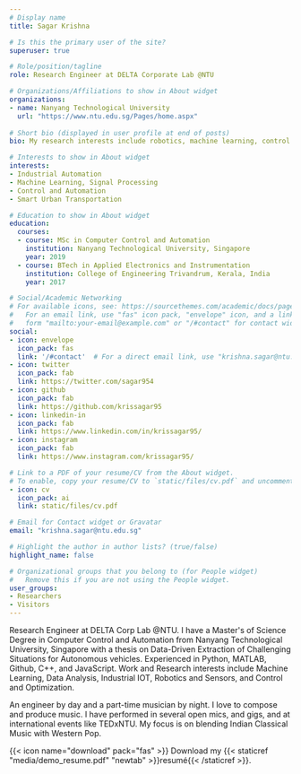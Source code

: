 ```yaml
---
# Display name
title: Sagar Krishna

# Is this the primary user of the site?
superuser: true

# Role/position/tagline
role: Research Engineer at DELTA Corporate Lab @NTU

# Organizations/Affiliations to show in About widget
organizations:
- name: Nanyang Technological University
  url: "https://www.ntu.edu.sg/Pages/home.aspx"
  
# Short bio (displayed in user profile at end of posts)
bio: My research interests include robotics, machine learning, control and automation.

# Interests to show in About widget
interests:
- Industrial Automation 
- Machine Learning, Signal Processing
- Control and Automation
- Smart Urban Transportation 

# Education to show in About widget
education:
  courses:
  - course: MSc in Computer Control and Automation 
    institution: Nanyang Technological University, Singapore
    year: 2019
  - course: BTech in Applied Electronics and Instrumentation 
    institution: College of Engineering Trivandrum, Kerala, India
    year: 2017

# Social/Academic Networking
# For available icons, see: https://sourcethemes.com/academic/docs/page-builder/#icons
#   For an email link, use "fas" icon pack, "envelope" icon, and a link in the
#   form "mailto:your-email@example.com" or "/#contact" for contact widget.
social:
- icon: envelope
  icon_pack: fas
  link: '/#contact'  # For a direct email link, use "krishna.sagar@ntu.edu.sg".
- icon: twitter
  icon_pack: fab
  link: https://twitter.com/sagar954
- icon: github
  icon_pack: fab
  link: https://github.com/krissagar95
- icon: linkedin-in
  icon_pack: fab
  link: https://www.linkedin.com/in/krissagar95/
- icon: instagram
  icon_pack: fab
  link: https://www.instagram.com/krissagar95/

# Link to a PDF of your resume/CV from the About widget.
# To enable, copy your resume/CV to `static/files/cv.pdf` and uncomment the lines below.
- icon: cv
  icon_pack: ai
  link: static/files/cv.pdf

# Email for Contact widget or Gravatar
email: "krishna.sagar@ntu.edu.sg"

# Highlight the author in author lists? (true/false)
highlight_name: false

# Organizational groups that you belong to (for People widget)
#   Remove this if you are not using the People widget.
user_groups:
- Researchers
- Visitors
---
```


Research Engineer at DELTA Corp Lab @NTU. I have a Master's of Science Degree in Computer Control and Automation from Nanyang Technological University, Singapore with a thesis on Data-Driven Extraction of Challenging Situations for Autonomous vehicles. Experienced in Python, MATLAB, Github, C++, and JavaScript. Work and Research interests include Machine Learning, Data Analysis, Industrial IOT, Robotics and Sensors, and Control and Optimization. 

An engineer by day and a part-time musician by night. I love to compose and produce music. I have performed in several open mics, and gigs, and at international events like TEDxNTU. My focus is on blending Indian Classical Music with Western Pop. 

{{< icon name="download" pack="fas" >}} Download my {{< staticref "media/demo_resume.pdf" "newtab" >}}resumé{{< /staticref >}}.
